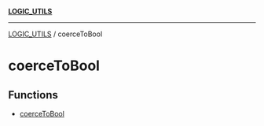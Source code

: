 [**LOGIC_UTILS**](../README.md)

***

[LOGIC_UTILS](../README.md) / coerceToBool

# coerceToBool

## Functions

- [coerceToBool](functions/coerceToBool.md)
